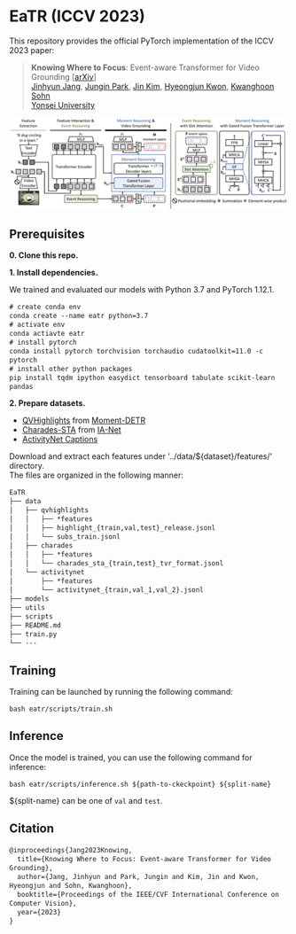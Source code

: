 # EaTR (ICCV 2023)

This repository provides the official PyTorch implementation of the ICCV 2023 paper:
> **Knowing Where to Focus**: Event-aware Transformer for Video Grounding \[[arXiv](https://arxiv.org/abs/2308.06947)\]<br>
> [Jinhyun Jang](https://jinhyunj.github.io/), [Jungin Park](https://park-jungin.github.io/), [Jin Kim](https://genie-kim.github.io/), [Hyeongjun Kwon](https://kwonjunn01.github.io/), [Kwanghoon Sohn](http://diml.yonsei.ac.kr/professor/)<br>
> [Yonsei University](https://www.yonsei.ac.kr/sc/index.jsp)


<p align="center">
  <img src="model_overview.png"/>
</p>


## Prerequisites

<b>0. Clone this repo.</b>

<b>1. Install dependencies.</b>

We trained and evaluated our models with Python 3.7 and PyTorch 1.12.1.
```
# create conda env
conda create --name eatr python=3.7
# activate env
conda actiavte eatr
# install pytorch
conda install pytorch torchvision torchaudio cudatoolkit=11.0 -c pytorch
# install other python packages
pip install tqdm ipython easydict tensorboard tabulate scikit-learn pandas
```

<b>2. Prepare datasets.</b>

- [QVHighlights](https://drive.google.com/file/d/1Hiln02F1NEpoW8-iPZurRyi-47-W2_B9/view?usp=sharing) from [Moment-DETR](https://github.com/jayleicn/moment_detr)
- [Charades-STA](https://app.box.com/s/h0sxa5klco6qve5ahnz50ly2nksmuedw/folder/138545516584) from [IA-Net](https://github.com/liudaizong/IA-Net)
- [ActivityNet Captions](http://activity-net.org/challenges/2016/download.html#c3d)

Download and extract each features under '../data/${dataset}/features/' directory.<br>
The files are organized in the following manner:
```
EaTR
├── data
│   ├── qvhighlights
│   │   ├── *features
│   │   ├── highlight_{train,val,test}_release.jsonl
│   │   └── subs_train.jsonl
│   ├── charades
│   │   ├── *features
│   │   └── charades_sta_{train,test}_tvr_format.jsonl
│   └── activitynet
│       ├── *features
│       └── activitynet_{train,val_1,val_2}.jsonl
├── models
├── utils
├── scripts
├── README.md
├── train.py
└── ···
```


## Training

Training can be launched by running the following command:
```
bash eatr/scripts/train.sh 
```

## Inference
Once the model is trained, you can use the following command for inference:
```
bash eatr/scripts/inference.sh ${path-to-ckeckpoint} ${split-name}  
``` 
${split-name} can be one of `val` and `test`.

## Citation
```
@inproceedings{Jang2023Knowing,
  title={Knowing Where to Focus: Event-aware Transformer for Video Grounding},
  author={Jang, Jinhyun and Park, Jungin and Kim, Jin and Kwon, Hyeongjun and Sohn, Kwanghoon},
  booktitle={Proceedings of the IEEE/CVF International Conference on Computer Vision},
  year={2023}
}
```
